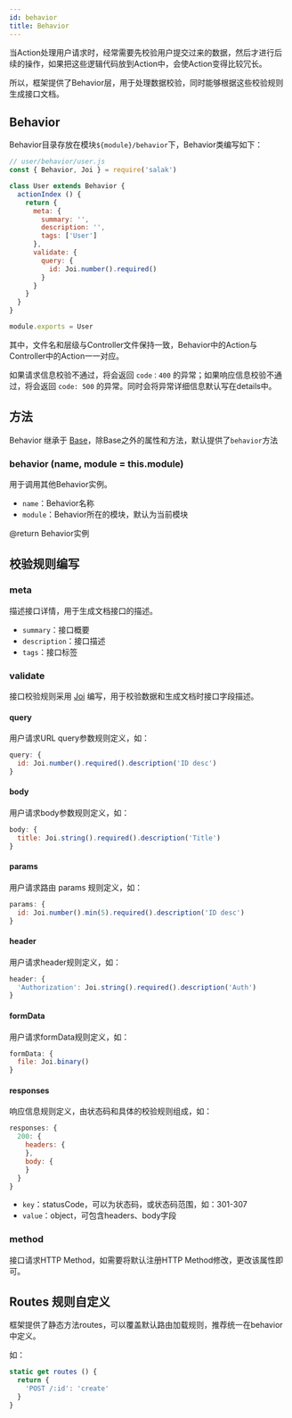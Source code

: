 ```yaml
---
id: behavior
title: Behavior
---
```


当Action处理用户请求时，经常需要先校验用户提交过来的数据，然后才进行后续的操作，如果把这些逻辑代码放到Action中，会使Action变得比较冗长。

所以，框架提供了Behavior层，用于处理数据校验，同时能够根据这些校验规则生成接口文档。

## Behavior

Behavior目录存放在模块`${module}/behavior`下，Behavior类编写如下：

```javascript
// user/behavior/user.js
const { Behavior, Joi } = require('salak')

class User extends Behavior {
  actionIndex () {
    return {
      meta: {
        summary: '',
        description: '',
        tags: ['User']
      },
      validate: {
        query: {
          id: Joi.number().required()
        }
      }
    }
  }
}

module.exports = User
```

其中，文件名和层级与Controller文件保持一致，Behavior中的Action与Controller中的Action一一对应。

如果请求信息校验不通过，将会返回 `code：400` 的异常；如果响应信息校验不通过，将会返回 `code: 500` 的异常。同时会将异常详细信息默认写在details中。

## 方法

Behavior 继承于 [Base](./objects.html#base)，除Base之外的属性和方法，默认提供了`behavior`方法

### behavior (name, module = this.module)

用于调用其他Behavior实例。

- `name`：Behavior名称
- `module`：Behavior所在的模块，默认为当前模块

@return Behavior实例

## 校验规则编写

### meta

描述接口详情，用于生成文档接口的描述。

- `summary`：接口概要
- `description`：接口描述
- `tags`：接口标签

### validate

接口校验规则采用 [Joi](https://github.com/hapijs/joi/blob/master/API.md) 编写，用于校验数据和生成文档时接口字段描述。

#### query

用户请求URL query参数规则定义，如：

```javascript
query: {
  id: Joi.number().required().description('ID desc')
}
```

#### body

用户请求body参数规则定义，如：

```javascript
body: {
  title: Joi.string().required().description('Title')
}
```

#### params

用户请求路由 params 规则定义，如：

```javascript
params: {
  id: Joi.number().min(5).required().description('ID desc')
}
```

#### header

用户请求header规则定义，如：

```javascript
header: {
  'Authorization': Joi.string().required().description('Auth')
}
```

#### formData

用户请求formData规则定义，如：

```javascript
formData: {
  file: Joi.binary()
}
```

#### responses

响应信息规则定义，由状态码和具体的校验规则组成，如：

```javascript
responses: {
  200: {
    headers: {
    },
    body: {
    }
  }
}
```

- `key`：statusCode，可以为状态码，或状态码范围，如：301-307
- `value`：object，可包含headers、body字段

### method

接口请求HTTP Method，如需要将默认注册HTTP Method修改，更改该属性即可。

## Routes 规则自定义

框架提供了静态方法routes，可以覆盖默认路由加载规则，推荐统一在behavior中定义。

如：

```javascript
static get routes () {
  return {
    'POST /:id': 'create'
  }
}
```
